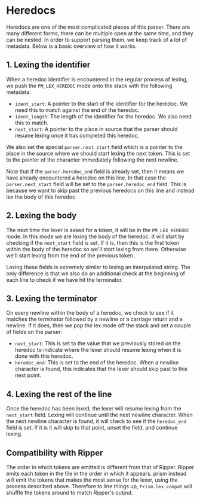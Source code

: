 # Heredocs

Heredocs are one of the most complicated pieces of this parser. There are many different forms, there can be multiple open at the same time, and they can be nested. In order to support parsing them, we keep track of a lot of metadata. Below is a basic overview of how it works.

## 1. Lexing the identifier

When a heredoc identifier is encountered in the regular process of lexing, we push the `PM_LEX_HEREDOC` mode onto the stack with the following metadata:

* `ident_start`: A pointer to the start of the identifier for the heredoc. We need this to match against the end of the heredoc.
* `ident_length`: The length of the identifier for the heredoc. We also need this to match.
* `next_start`: A pointer to the place in source that the parser should resume lexing once it has completed this heredoc.

We also set the special `parser.next_start` field which is a pointer to the place in the source where we should start lexing the next token. This is set to the pointer of the character immediately following the next newline.

Note that if the `parser.heredoc_end` field is already set, then it means we have already encountered a heredoc on this line. In that case the `parser.next_start` field will be set to the `parser.heredoc_end` field. This is because we want to skip past the previous heredocs on this line and instead lex the body of this heredoc.

## 2. Lexing the body

The next time the lexer is asked for a token, it will be in the `PM_LEX_HEREDOC` mode. In this mode we are lexing the body of the heredoc. It will start by checking if the `next_start` field is set. If it is, then this is the first token within the body of the heredoc so we'll start lexing from there. Otherwise we'll start lexing from the end of the previous token.

Lexing these fields is extremely similar to lexing an interpolated string. The only difference is that we also do an additional check at the beginning of each line to check if we have hit the terminator.

## 3. Lexing the terminator

On every newline within the body of a heredoc, we check to see if it matches the terminator followed by a newline or a carriage return and a newline. If it does, then we pop the lex mode off the stack and set a couple of fields on the parser:

* `next_start`: This is set to the value that we previously stored on the heredoc to indicate where the lexer should resume lexing when it is done with this heredoc.
* `heredoc_end`: This is set to the end of the heredoc. When a newline character is found, this indicates that the lexer should skip past to this next point.

## 4. Lexing the rest of the line

Once the heredoc has been lexed, the lexer will resume lexing from the `next_start` field. Lexing will continue until the next newline character. When the next newline character is found, it will check to see if the `heredoc_end` field is set. If it is it will skip to that point, unset the field, and continue lexing.

## Compatibility with Ripper

The order in which tokens are emitted is different from that of Ripper. Ripper emits each token in the file in the order in which it appears. prism instead will emit the tokens that makes the most sense for the lexer, using the process described above. Therefore to line things up, `Prism.lex_compat` will shuffle the tokens around to match Ripper's output.
